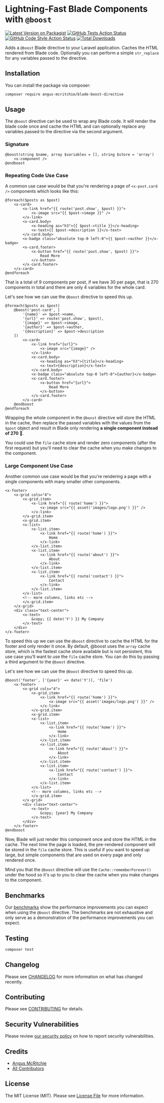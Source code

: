 # Lightning-Fast Blade Components with `@boost`

[![Latest Version on Packagist](https://img.shields.io/packagist/v/angus-mcritchie/blade-boost-directive.svg?style=flat-square)](https://packagist.org/packages/angus-mcritchie/blade-boost-directive)
[![GitHub Tests Action Status](https://img.shields.io/github/actions/workflow/status/angus-mcritchie/blade-boost-directive/run-tests.yml?branch=main&label=tests&style=flat-square)](https://github.com/angus-mcritchie/blade-boost-directive/actions?query=workflow%3Arun-tests+branch%3Amain)
[![GitHub Code Style Action Status](https://img.shields.io/github/actions/workflow/status/angus-mcritchie/blade-boost-directive/fix-php-code-style-issues.yml?branch=main&label=code%20style&style=flat-square)](https://github.com/angus-mcritchie/blade-boost-directive/actions?query=workflow%3A"Fix+PHP+code+style+issues"+branch%3Amain)
[![Total Downloads](https://img.shields.io/packagist/dt/angus-mcritchie/blade-boost-directive.svg?style=flat-square)](https://packagist.org/packages/angus-mcritchie/blade-boost-directive)

Adds a `@boost` Blade directive to your Laravel application. Caches the HTML rendered from Blade code. Optionally you can perform a simple `str_replace` for any variables passed to the directive.

## Installation

You can install the package via composer:

```bash
composer require angus-mcritchie/blade-boost-directive
```

## Usage
The `@boost` directive can be used to wrap any Blade code. It will render the blade code once and cache the HTML and can optionally replace any variables passed to the directive via the second argument.


### Signature
```blade
@boost(string $name, array $variables = [], string $store = 'array')
    <x-component />
@endboost
```

### Repeating Code Use Case
A common use case would be that you're rendering a page of `<x-post.card />` components which looks like this:

```blade
@foreach($posts as $post)
    <x-card>
        <x-link href="{{ route('post.show', $post) }}">
            <x-image src="{{ $post->image }}" />
        </x-link>
        <x-card.body>
            <x-heading as="h3">{{ $post->title }}</x-heading>
            <x-text>{{ $post->description }}</x-text>
        </x-card.body>
        <x-badge class="absolute top-0 left-0">{{ $post->author }}</x-badge>
        <x-card.footer>
            <x-button href="{{ route('post.show', $post) }}">
                Read More
            </x-button>
        </x-card.footer>
    </x-card>
@endforeach
```

That is a total of 9 components per post, if we have 30 per page, that is 270 components in total and there are only 4 variables for the whole card.

Let's see how we can use the `@boost` directive to speed this up.

```blade
@foreach($posts as $post)
    @boost('post-card', [
        '{name}' => $post->name,
        '{url}' => route('post.show', $post),
        '{image}' => $post->image,
        '{author}' => $post->author,
        '{description}' => $post->description
    ])
        <x-card>
            <x-link href="{url}">
                <x-image src="{image}" />
            </x-link>
            <x-card.body>
                <x-heading as="h3">{title}</x-heading>
                <x-text>{description}</x-text>
            </x-card.body>
            <x-badge class="absolute top-0 left-0">{author}</x-badge>
            <x-card.footer>
                <x-button href="{url}">
                    Read More
                </x-button>
            </x-card.footer>
        </x-card>
    @endboost
@endforeach
```

Wrapping the whole component in the `@boost` directive will store the HTML in the cache, then replace the passed variables with the values from the `$post` object and result in Blade only rendering **a single component instead of 270** 🚀.

You could use the `file` cache store and render zero components (after the first request) but you'll need to clear the cache when you make changes to the component.

### Large Component Use Case
Another common use case would be that you're rendering a page with a single components with many smaller other components.

```blade
<x-footer>
    <x-grid cols="4">
        <x-grid.item>
            <x-link href="{{ route('home') }}">
                <x-image src="{{ asset('images/logo.png') }}" />
            </x-link>
        </x-grid.item>
        <x-grid.item>
        <x-list>
            <x-list.item>
                <x-link href="{{ route('home') }}">
                    Home
                </x-link>
            </x-list.item>
            <x-list.item>
                <x-link href="{{ route('about') }}">
                    About
                </x-link>
            </x-list.item>
            <x-list.item>
                <x-link href="{{ route('contact') }}">
                    Contact
                </x-link>
            </x-list.item>
        </x-list>
        <!-- more columns, links etc -->
        </x-grid.item>
    </x-grid>
    <div class="text-center">
        <x-text>
            &copy; {{ date('Y') }} My Company
        </x-text>
    </div>
</x-footer>
```

To speed this up we can use the `@boost` directive to cache the HTML for the footer and only render it once.
By default, @boost uses the `array` cache store, which is the fastest cache store available but is not persistent, this use case you'll want to use the `file` cache store.
You can do this by passing a third argument to the `@boost` directive.

Let's see how we can use the `@boost` directive to speed this up.
```blade
@boost('footer', ['{year}' => date('Y')], 'file')
    <x-footer>
        <x-grid cols="4">
            <x-grid.item>
                <x-link href="{{ route('home') }}">
                    <x-image src="{{ asset('images/logo.png') }}" />
                </x-link>
            </x-grid.item>
            <x-grid.item>
            <x-list>
                <x-list.item>
                    <x-link href="{{ route('home') }}">
                        Home
                    </x-link>
                </x-list.item>
                <x-list.item>
                    <x-link href="{{ route('about') }}">
                        About
                    </x-link>
                </x-list.item>
                <x-list.item>
                    <x-link href="{{ route('contact') }}">
                        Contact
                    </x-link>
                </x-list.item>
            </x-list>
            <!-- more columns, links etc -->
            </x-grid.item>
        </x-grid>
        <div class="text-center">
            <x-text>
                &copy; {year} My Company
            </x-text>
        </div>
    </x-footer>
@endboost
```

Now, Blade will just render this component once and store the HTML in the cache. The next time the page is loaded, the pre-rendered component will be stored in the `file` cache store. This is useful if you want to speed up large, but simple components that are used on every page and only rendered once.

Mind you that the `@boost` directive will use the `Cache::rememberForever()` under the hood so it's up to you to clear the cache when you make changes to the component.


## Benchmarks
Our [benchmarks](./benchmarks.md) show the performance improvements you can expect when using the `@boost` directive. The benchmarks are not exhaustive and only serve as a demonstration of the performance improvements you can expect.

## Testing

```bash
composer test
```

## Changelog

Please see [CHANGELOG](CHANGELOG.md) for more information on what has changed recently.

## Contributing

Please see [CONTRIBUTING](CONTRIBUTING.md) for details.

## Security Vulnerabilities

Please review [our security policy](../../security/policy) on how to report security vulnerabilities.

## Credits

- [Angus McRitchie](https://github.com/angus-mcritchie)
- [All Contributors](../../contributors)

## License

The MIT License (MIT). Please see [License File](LICENSE.md) for more information.
